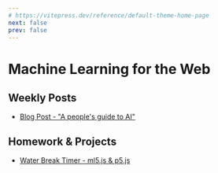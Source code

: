 ```yaml
---
# https://vitepress.dev/reference/default-theme-home-page
next: false
prev: false
---
```


# Machine Learning for the Web

## Weekly Posts

- [Blog Post - "A people's guide to AI"](./people-guide-to-ai.md)

## Homework & Projects

- [Water Break Timer - ml5.js & p5.js](./water-break-timer.md)
